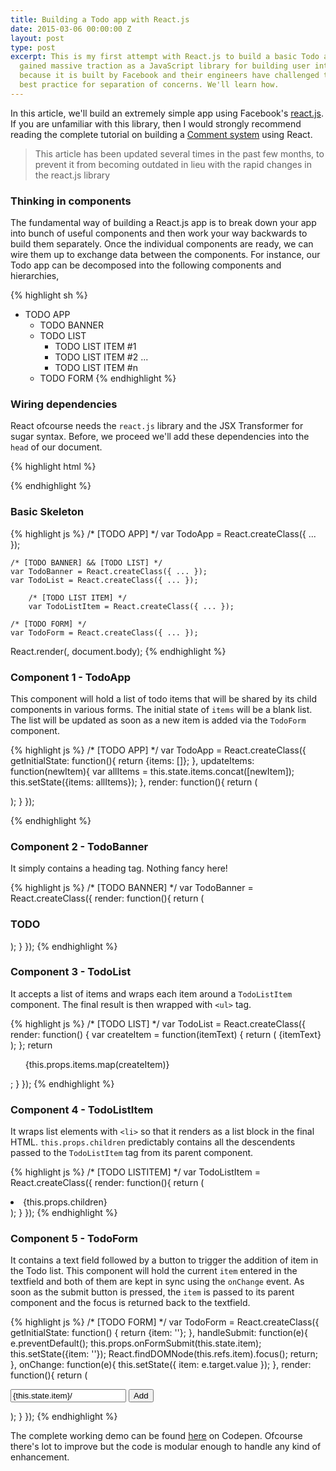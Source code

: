 ```yaml
---
title: Building a Todo app with React.js
date: 2015-03-06 00:00:00 Z
layout: post
type: post
excerpt: This is my first attempt with React.js to build a basic Todo app. React has
  gained massive traction as a JavaScript library for building user interfaces largely
  because it is built by Facebook and their engineers have challenged the age-old
  best practice for separation of concerns. We'll learn how.
---
```


In this article, we'll build an extremely simple app using Facebook's [react.js](http://facebook.github.io/react/). If you are
unfamiliar with this library, then I would strongly recommend reading the complete tutorial on building a [Comment system](http://facebook.github.io/react/docs/tutorial.html) using React.

> This article has been updated several times in the past few months, to prevent it
from becoming outdated in lieu with the rapid changes in the react.js library

### Thinking in components

The fundamental way of building a React.js app is to break down your app into bunch of useful components and then work your
way backwards to build them separately. Once the individual components are ready, we can wire them up to exchange data
between the components. For instance, our Todo app can be decomposed into the following components and hierarchies,

{% highlight sh %}
- TODO APP
	- TODO BANNER
	- TODO LIST
    	- TODO LIST ITEM #1
		- TODO LIST ITEM #2
		  ...
		- TODO LIST ITEM #n
	- TODO FORM
{% endhighlight %}

### Wiring dependencies

React ofcourse needs the `react.js` library and the JSX Transformer for sugar syntax. Before, we proceed we'll add these dependencies
into the `head` of our document.

{% highlight html %}
<head>
	<script src="https://fb.me/react-0.12.2.min.js"></script>
	<script src="https://fb.me/JSXTransformer-0.12.2.js"></script>
</head>
<body>
	<script type="text/jsx">
   		<!-- This is where your code will live -->
    </script>
</body>
{% endhighlight %}

### Basic Skeleton

{% highlight js %}
/* [TODO APP] */
var TodoApp = React.createClass({ ... });

	/* [TODO BANNER] && [TODO LIST] */
	var TodoBanner = React.createClass({ ... });
	var TodoList = React.createClass({ ... });

		/* [TODO LIST ITEM] */
		var TodoListItem = React.createClass({ ... });

	/* [TODO FORM] */
	var TodoForm = React.createClass({ ... });

React.render(<TodoApp/>, document.body);
{% endhighlight %}

### Component 1 - TodoApp

This component will hold a list of todo items that will be shared by its child components in various forms. The initial state
of `items` will be a blank list. The list will be updated as soon as a new item is added via the `TodoForm` component.

{% highlight js %}
/* [TODO APP] */
var TodoApp = React.createClass({
	getInitialState: function(){
		return {items: []};
	},
	updateItems: function(newItem){
		var allItems = this.state.items.concat([newItem]);
		this.setState({items: allItems});
	},
	render: function(){
		return (
			<div>
				<TodoBanner/>
				<TodoList items={this.state.items}/>
				<TodoForm onFormSubmit={this.updateItems}/>
			</div>
		);
	}
});

{% endhighlight %}

### Component 2 - TodoBanner

It simply contains a heading tag. Nothing fancy here!

{% highlight js %}
/* [TODO BANNER] */
var TodoBanner = React.createClass({
	render: function(){
		return (
			<h3>TODO</h3>
		);
	}
});
{% endhighlight %}

### Component 3 - TodoList

It accepts a list of items and wraps each item around a `TodoListItem` component. The final result is then wrapped with `<ul>` tag.

{% highlight js %}
/* [TODO LIST] */
var TodoList = React.createClass({
	render: function() {
		var createItem = function(itemText) {
			return (
				<TodoListItem>{itemText}</TodoListItem>
			);
		};
		return <ul>{this.props.items.map(createItem)}</ul>;
	}
});
{% endhighlight %}

### Component 4 - TodoListItem

It wraps list elements with `<li>` so that it renders as a list block in the final HTML. `this.props.children` predictably contains
all the descendents passed to the `TodoListItem` tag from its parent component.

{% highlight js %}
/* [TODO LISTITEM] */
var TodoListItem = React.createClass({
	render: function(){
		return (
			<li>{this.props.children}</li>
		);
	}
});
{% endhighlight %}

### Component 5 - TodoForm

It contains a text field followed by a button to trigger the addition of item in the Todo list. This component will hold the
current `item` entered in the textfield and both of them are kept in sync using the `onChange` event. As soon as the submit
button is pressed, the `item` is passed to its parent component and the focus is returned back to the textfield.

{% highlight js %}
/* [TODO FORM] */
var TodoForm = React.createClass({
	getInitialState: function() {
		return {item: ''};
	},
	handleSubmit: function(e){
		e.preventDefault();
		this.props.onFormSubmit(this.state.item);
		this.setState({item: ''});
		React.findDOMNode(this.refs.item).focus();
		return;
	},
	onChange: function(e){
		this.setState({
			item: e.target.value
		});
	},
	render: function(){
		return (
			<form onSubmit={this.handleSubmit}>
				<input type='text' ref='item' onChange={this.onChange} value={this.state.item}/>
				<input type='submit' value='Add'/>
			</form>
		);
	}
});
{% endhighlight %}

The complete working demo can be found [here](http://codepen.io/pankajparashar/full/MYzgyW/) on Codepen. Ofcourse there's lot
to improve but the code is modular enough to handle any kind of enhancement.

